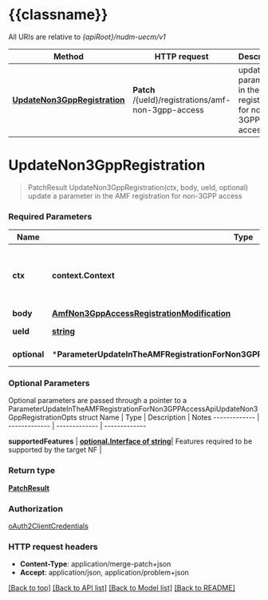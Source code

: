 # {{classname}}

All URIs are relative to *{apiRoot}/nudm-uecm/v1*

Method | HTTP request | Description
------------- | ------------- | -------------
[**UpdateNon3GppRegistration**](ParameterUpdateInTheAMFRegistrationForNon3GPPAccessApi.md#UpdateNon3GppRegistration) | **Patch** /{ueId}/registrations/amf-non-3gpp-access | update a parameter in the AMF registration for non-3GPP access

# **UpdateNon3GppRegistration**
> PatchResult UpdateNon3GppRegistration(ctx, body, ueId, optional)
update a parameter in the AMF registration for non-3GPP access

### Required Parameters

Name | Type | Description  | Notes
------------- | ------------- | ------------- | -------------
 **ctx** | **context.Context** | context for authentication, logging, cancellation, deadlines, tracing, etc.
  **body** | [**AmfNon3GppAccessRegistrationModification**](AmfNon3GppAccessRegistrationModification.md)|  | 
  **ueId** | [**string**](.md)| Identifier of the UE | 
 **optional** | ***ParameterUpdateInTheAMFRegistrationForNon3GPPAccessApiUpdateNon3GppRegistrationOpts** | optional parameters | nil if no parameters

### Optional Parameters
Optional parameters are passed through a pointer to a ParameterUpdateInTheAMFRegistrationForNon3GPPAccessApiUpdateNon3GppRegistrationOpts struct
Name | Type | Description  | Notes
------------- | ------------- | ------------- | -------------


 **supportedFeatures** | [**optional.Interface of string**](.md)| Features required to be supported by the target NF | 

### Return type

[**PatchResult**](PatchResult.md)

### Authorization

[oAuth2ClientCredentials](../README.md#oAuth2ClientCredentials)

### HTTP request headers

 - **Content-Type**: application/merge-patch+json
 - **Accept**: application/json, application/problem+json

[[Back to top]](#) [[Back to API list]](../README.md#documentation-for-api-endpoints) [[Back to Model list]](../README.md#documentation-for-models) [[Back to README]](../README.md)


